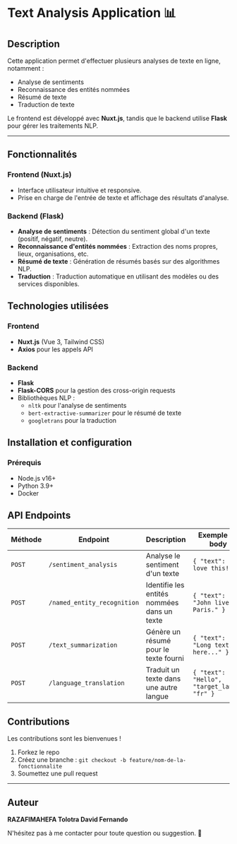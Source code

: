 # **Text Analysis Application** 📊

## **Description**  
Cette application permet d'effectuer plusieurs analyses de texte en ligne, notamment :  
- Analyse de sentiments  
- Reconnaissance des entités nommées  
- Résumé de texte  
- Traduction de texte  

Le frontend est développé avec **Nuxt.js**, tandis que le backend utilise **Flask** pour gérer les traitements NLP.  

---

## **Fonctionnalités**  
### Frontend (Nuxt.js)  
- Interface utilisateur intuitive et responsive.  
- Prise en charge de l'entrée de texte et affichage des résultats d'analyse.  

### Backend (Flask)  
- **Analyse de sentiments** : Détection du sentiment global d'un texte (positif, négatif, neutre).  
- **Reconnaissance d'entités nommées** : Extraction des noms propres, lieux, organisations, etc.  
- **Résumé de texte** : Génération de résumés basés sur des algorithmes NLP.  
- **Traduction** : Traduction automatique en utilisant des modèles ou des services disponibles.  

## **Technologies utilisées**  
### Frontend  
- **Nuxt.js** (Vue 3, Tailwind CSS)  
- **Axios** pour les appels API  

### Backend  
- **Flask**  
- **Flask-CORS** pour la gestion des cross-origin requests  
- Bibliothèques NLP :  
  - `nltk` pour l'analyse de sentiments  
  - `bert-extractive-summarizer` pour le résumé de texte  
  - `googletrans` pour la traduction  

## **Installation et configuration**  
### **Prérequis**  
- Node.js v16+  
- Python 3.9+  
- Docker  

## **API Endpoints**  
| Méthode | Endpoint                  | Description                              | Exemple de body          |
|---------|---------------------------|------------------------------------------|--------------------------|
| `POST`  | `/sentiment_analysis`     | Analyse le sentiment d'un texte          | `{ "text": "I love this!" }` |
| `POST`  | `/named_entity_recognition` | Identifie les entités nommées dans un texte | `{ "text": "John lives in Paris." }` |
| `POST`  | `/text_summarization`     | Génère un résumé pour le texte fourni    | `{ "text": "Long text here..." }` |
| `POST`  | `/language_translation`   | Traduit un texte dans une autre langue   | `{ "text": "Hello", "target_lang": "fr" }` |

## **Contributions**  
Les contributions sont les bienvenues !  
1. Forkez le repo  
2. Créez une branche : `git checkout -b feature/nom-de-la-fonctionnalite`  
3. Soumettez une pull request  

---

## **Auteur**  
**RAZAFIMAHEFA Tolotra David Fernando**  

N'hésitez pas à me contacter pour toute question ou suggestion. 🚀  